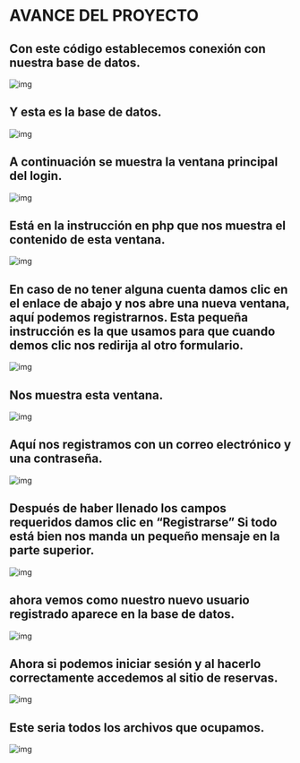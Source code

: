 AVANCE DEL PROYECTO
===================

Con este código establecemos conexión con nuestra base de datos.
-----------------------------------------------------------------

![img](https://github.com/JasamSM/Avance-Proyecto/blob/master/php-login/capturas/conexionbd.png)


Y esta es la base de datos.
---------------------------

![img](https://github.com/JasamSM/Avance-Proyecto/blob/master/php-login/capturas/bd.png)


A continuación se muestra la ventana principal del login.
---------------------------------------------------------

![img](https://github.com/JasamSM/Avance-Proyecto/blob/master/php-login/capturas/login1.png)


Está en la instrucción en php que nos muestra el contenido de esta ventana.
----------------------------------------------------------------------------

![img](https://github.com/JasamSM/Avance-Proyecto/blob/master/php-login/capturas/logincod.png)


En caso de no tener alguna cuenta damos clic en el enlace de abajo y nos abre una nueva ventana, aquí podemos registrarnos.
Esta pequeña instrucción es la que usamos para que cuando demos clic nos redirija al otro formulario.
----------------------------------------------------------------------------------------------------------------------------

![img](https://github.com/JasamSM/Avance-Proyecto/blob/master/php-login/capturas/codigohref.jpg)


Nos muestra esta ventana.
-------------------------

![img](https://github.com/JasamSM/Avance-Proyecto/blob/master/php-login/capturas/registro.png)


Aquí nos registramos con un correo electrónico y una contraseña.
----------------------------------------------------------------

![img](https://github.com/JasamSM/Avance-Proyecto/blob/master/php-login/capturas/registronuevo.png)


Después de haber llenado los campos requeridos damos clic en “Registrarse”
Si todo está bien nos manda un pequeño mensaje en la parte superior.
--------------------------------------------------------------------------

![img](https://github.com/JasamSM/Avance-Proyecto/blob/master/php-login/capturas/registroexitoso.png)


ahora vemos como nuestro nuevo usuario registrado aparece en la base de datos.
------------------------------------------------------------------------------

![img](https://github.com/JasamSM/Avance-Proyecto/blob/master/php-login/capturas/bdregistroexitoso.png)


Ahora si podemos iniciar sesión y al hacerlo correctamente accedemos al sitio de reservas.
-------------------------------------------------------------------------------------------

![img](https://github.com/JasamSM/Avance-Proyecto/blob/master/php-login/capturas/principal.png)


Este seria todos los archivos que ocupamos.
-------------------------------------------

![img](https://github.com/JasamSM/Avance-Proyecto/blob/master/php-login/capturas/contenido.png)



















